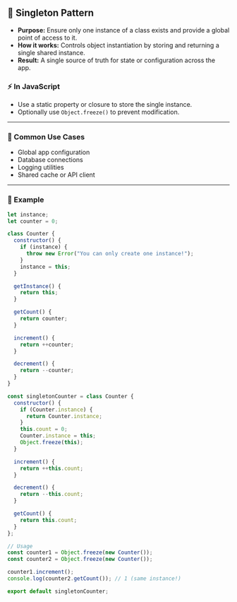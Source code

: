## 🐪 Singleton Pattern

- **Purpose:** Ensure only one instance of a class exists and provide a global point of access to it.
- **How it works:** Controls object instantiation by storing and returning a single shared instance.
- **Result:** A single source of truth for state or configuration across the app.

### ⚡ In JavaScript

- Use a static property or closure to store the single instance.
- Optionally use `Object.freeze()` to prevent modification.

---

### 🧠 Common Use Cases

- Global app configuration
- Database connections
- Logging utilities
- Shared cache or API client

---

### 🧩 Example

```js
let instance;
let counter = 0;

class Counter {
  constructor() {
    if (instance) {
      throw new Error("You can only create one instance!");
    }
    instance = this;
  }

  getInstance() {
    return this;
  }

  getCount() {
    return counter;
  }

  increment() {
    return ++counter;
  }

  decrement() {
    return --counter;
  }
}

const singletonCounter = class Counter {
  constructor() {
    if (Counter.instance) {
      return Counter.instance;
    }
    this.count = 0;
    Counter.instance = this;
    Object.freeze(this);
  }

  increment() {
    return ++this.count;
  }

  decrement() {
    return --this.count;
  }

  getCount() {
    return this.count;
  }
};

// Usage
const counter1 = Object.freeze(new Counter());
const counter2 = Object.freeze(new Counter());

counter1.increment();
console.log(counter2.getCount()); // 1 (same instance!)

export default singletonCounter;
```
